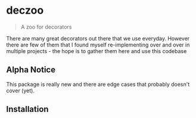 # deczoo
> A zoo for decorators

There are many great decorators out there that we use everyday. However there are few of them that I found myself re-implementing over and over in multiple projects - the hope is to gather them here and use this codebase

## Alpha Notice
This package is really new and there are edge cases that probably doesn't cover (yet).

## Installation
